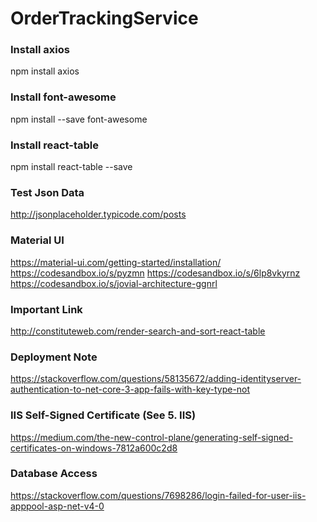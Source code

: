 # OrderTrackingService

### Install axios
npm install axios

### Install font-awesome
npm install --save font-awesome

### Install react-table
npm install react-table --save

### Test Json Data
http://jsonplaceholder.typicode.com/posts

### Material UI
https://material-ui.com/getting-started/installation/
https://codesandbox.io/s/pyzmn
https://codesandbox.io/s/6lp8vkyrnz
https://codesandbox.io/s/jovial-architecture-ggnrl

### Important Link
http://constituteweb.com/render-search-and-sort-react-table

### Deployment Note
https://stackoverflow.com/questions/58135672/adding-identityserver-authentication-to-net-core-3-app-fails-with-key-type-not

### IIS Self-Signed Certificate (See 5. IIS)
https://medium.com/the-new-control-plane/generating-self-signed-certificates-on-windows-7812a600c2d8

### Database Access 
https://stackoverflow.com/questions/7698286/login-failed-for-user-iis-apppool-asp-net-v4-0
